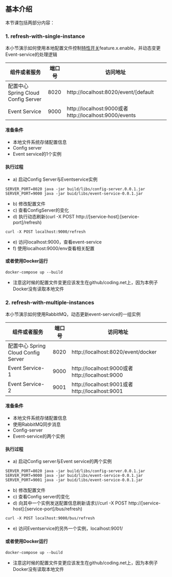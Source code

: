 ## 基本介绍

本节课包括两部分内容：

### 1. refresh-with-single-instance
 
本小节演示如何使用本地配置文件控制[特性开关](http://martinfowler.com/articles/feature-toggles.html)feature.x.enable，并动态变更Event-service的处理逻辑

| 组件或者服务    | 端口号    | 访问地址| 
|-------------|------------|-------|
|配置中心 Spring Cloud Config Server|8020|http://localhost:8020/event/[default|dev|production|docker]|
|Event Service|9000|http://localhost:9000或者http://localhost:9000/events|

#### 准备条件

* 本地文件系统存储配置信息
* Config server
* Event service的1个实例


#### 执行过程

* a) 启动Config Server与Eventservice实例

```
SERVER_PORT=8020 java -jar build/libs/config-server.0.0.1.jar 
SERVER_PORT=9000 java -jar buid/libs/event-service-0.0.1.jar 
```

* b) 修改配置文件
* c) 查看ConfigServer的变化
* d) 执行动态刷新(curl -X POST http://[service-host]:[service-port]/refresh)

```
curl -X POST localhost:9000/refresh
```	

* e) 访问localhost:9000，查看event-service
* f) 使用localhost:9000/env查看相关配置

#### 或者使用Docker运行
```
docker-compose up --build
```
* 注意这时候的配置文件变更应该发生在github/coding.net上，因为本例子Docker没有读取本地文件

### 2. refresh-with-multiple-instances

本小节演示如何使用RabbitMQ，动态更新event-service的一组实例

| 组件或者服务    | 端口号    | 访问地址| 
|-------------|------------|-------|
|配置中心 Spring Cloud Config Server|8020|http://localhost:8020/event/docker|
|Event Service-1|9000|http://localhost:9000或者http://localhost:9000|
|Event Service-2|9001|http://localhost:9001或者http://localhost:9001|

#### 准备条件

* 本地文件系统存储配置信息
* 使用RabbitMQ同步消息
* Config-server
* Event-service的两个实例

#### 执行过程

* a) 启动Config server与Event service的两个实例
 
```
SERVER_PORT=8020 java -jar build/libs/config-server.0.0.1.jar 
SERVER_PORT=9000 java -jar buid/libs/event-service-0.0.1.jar 
SERVER_PORT=9001 java -jar buid/libs/event-service-0.0.1.jar
```
* b) 修改配置文件
* c) 查看Config server的变化
* d) 向其中一个实例发送配置信息刷新请求(//curl -X POST http://[service-host]:[service-port]/bus/refresh)

```
curl -X POST localhost:9000/bus/refresh
```	

* e) 访问Eventservice的另外一个实例，localhost:9001/

#### 或者使用Docker运行

```
docker-compose up --build
```
* 注意这时候的配置文件变更应该发生在github/coding.net上，因为本例子Docker没有读取本地文件